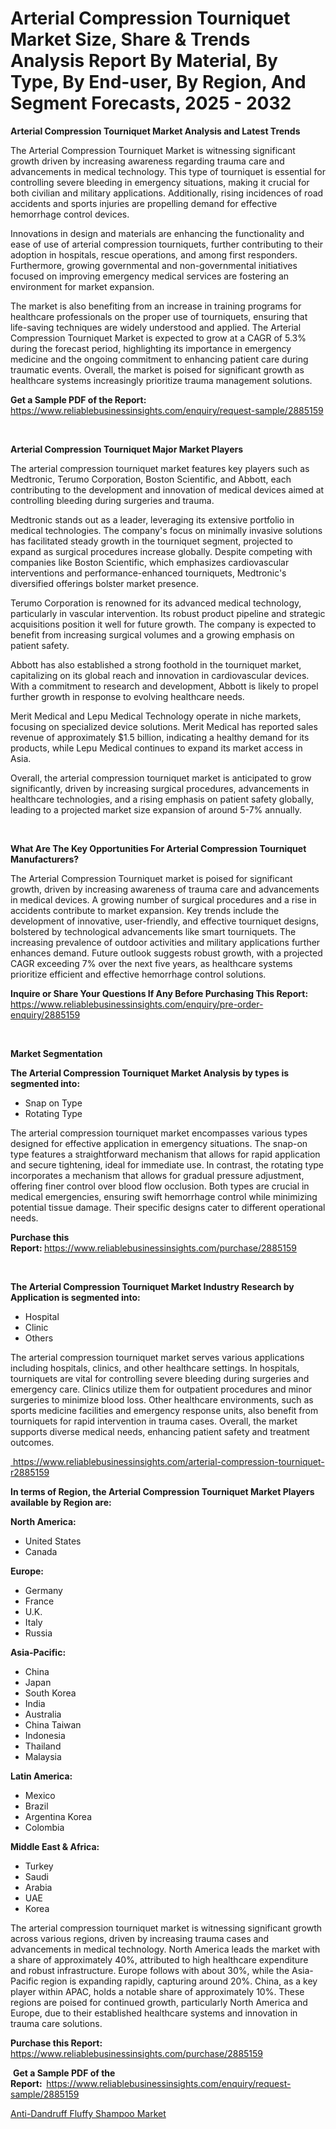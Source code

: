 <p><h1>Arterial Compression Tourniquet Market Size, Share & Trends Analysis Report By Material, By Type, By End-user, By Region, And Segment Forecasts, 2025 - 2032</h1></p><p><strong>Arterial Compression Tourniquet Market Analysis and Latest Trends</strong></p>
<p><p>The Arterial Compression Tourniquet Market is witnessing significant growth driven by increasing awareness regarding trauma care and advancements in medical technology. This type of tourniquet is essential for controlling severe bleeding in emergency situations, making it crucial for both civilian and military applications. Additionally, rising incidences of road accidents and sports injuries are propelling demand for effective hemorrhage control devices.</p><p>Innovations in design and materials are enhancing the functionality and ease of use of arterial compression tourniquets, further contributing to their adoption in hospitals, rescue operations, and among first responders. Furthermore, growing governmental and non-governmental initiatives focused on improving emergency medical services are fostering an environment for market expansion.</p><p>The market is also benefiting from an increase in training programs for healthcare professionals on the proper use of tourniquets, ensuring that life-saving techniques are widely understood and applied. The Arterial Compression Tourniquet Market is expected to grow at a CAGR of 5.3% during the forecast period, highlighting its importance in emergency medicine and the ongoing commitment to enhancing patient care during traumatic events. Overall, the market is poised for significant growth as healthcare systems increasingly prioritize trauma management solutions.</p></p>
<p><strong>Get a Sample PDF of the Report:&nbsp;</strong> <a href="https://www.reliablebusinessinsights.com/enquiry/request-sample/2885159?utm_campaign=3003&utm_medium=2&utm_source=Github&utm_content=ia&utm_term=13032025&utm_id=arterial-compression-tourniquet">https://www.reliablebusinessinsights.com/enquiry/request-sample/2885159</a></p>
<p>&nbsp;</p>
<p><strong>Arterial Compression Tourniquet Major Market Players</strong></p>
<p><p>The arterial compression tourniquet market features key players such as Medtronic, Terumo Corporation, Boston Scientific, and Abbott, each contributing to the development and innovation of medical devices aimed at controlling bleeding during surgeries and trauma.</p><p>Medtronic stands out as a leader, leveraging its extensive portfolio in medical technologies. The company's focus on minimally invasive solutions has facilitated steady growth in the tourniquet segment, projected to expand as surgical procedures increase globally. Despite competing with companies like Boston Scientific, which emphasizes cardiovascular interventions and performance-enhanced tourniquets, Medtronic's diversified offerings bolster market presence.</p><p>Terumo Corporation is renowned for its advanced medical technology, particularly in vascular intervention. Its robust product pipeline and strategic acquisitions position it well for future growth. The company is expected to benefit from increasing surgical volumes and a growing emphasis on patient safety.</p><p>Abbott has also established a strong foothold in the tourniquet market, capitalizing on its global reach and innovation in cardiovascular devices. With a commitment to research and development, Abbott is likely to propel further growth in response to evolving healthcare needs.</p><p>Merit Medical and Lepu Medical Technology operate in niche markets, focusing on specialized device solutions. Merit Medical has reported sales revenue of approximately $1.5 billion, indicating a healthy demand for its products, while Lepu Medical continues to expand its market access in Asia.</p><p>Overall, the arterial compression tourniquet market is anticipated to grow significantly, driven by increasing surgical procedures, advancements in healthcare technologies, and a rising emphasis on patient safety globally, leading to a projected market size expansion of around 5-7% annually.</p></p>
<p>&nbsp;</p>
<p><strong>What Are The Key Opportunities For Arterial Compression Tourniquet Manufacturers?</strong></p>
<p><p>The Arterial Compression Tourniquet market is poised for significant growth, driven by increasing awareness of trauma care and advancements in medical devices. A growing number of surgical procedures and a rise in accidents contribute to market expansion. Key trends include the development of innovative, user-friendly, and effective tourniquet designs, bolstered by technological advancements like smart tourniquets. The increasing prevalence of outdoor activities and military applications further enhances demand. Future outlook suggests robust growth, with a projected CAGR exceeding 7% over the next five years, as healthcare systems prioritize efficient and effective hemorrhage control solutions.</p></p>
<p><strong>Inquire or Share Your Questions If Any Before Purchasing This Report:</strong> <a href="https://www.reliablebusinessinsights.com/enquiry/pre-order-enquiry/2885159?utm_campaign=3003&utm_medium=2&utm_source=Github&utm_content=ia&utm_term=13032025&utm_id=arterial-compression-tourniquet">https://www.reliablebusinessinsights.com/enquiry/pre-order-enquiry/2885159</a></p>
<p>&nbsp;</p>
<p><strong>Market Segmentation</strong></p>
<p><strong>The Arterial Compression Tourniquet Market Analysis by types is segmented into:</strong></p>
<p><ul><li> Snap on Type</li><li>Rotating Type </li></ul></p>
<p><p>The arterial compression tourniquet market encompasses various types designed for effective application in emergency situations. The snap-on type features a straightforward mechanism that allows for rapid application and secure tightening, ideal for immediate use. In contrast, the rotating type incorporates a mechanism that allows for gradual pressure adjustment, offering finer control over blood flow occlusion. Both types are crucial in medical emergencies, ensuring swift hemorrhage control while minimizing potential tissue damage. Their specific designs cater to different operational needs.</p></p>
<p><strong>Purchase this Report:&nbsp;</strong><a href="https://www.reliablebusinessinsights.com/purchase/2885159?utm_campaign=3003&utm_medium=2&utm_source=Github&utm_content=ia&utm_term=13032025&utm_id=arterial-compression-tourniquet">https://www.reliablebusinessinsights.com/purchase/2885159</a></p>
<p>&nbsp;</p>
<p><strong>The Arterial Compression Tourniquet Market Industry Research by Application is segmented into:</strong></p>
<p><ul><li> Hospital</li><li>Clinic</li><li>Others </li></ul></p>
<p><p>The arterial compression tourniquet market serves various applications including hospitals, clinics, and other healthcare settings. In hospitals, tourniquets are vital for controlling severe bleeding during surgeries and emergency care. Clinics utilize them for outpatient procedures and minor surgeries to minimize blood loss. Other healthcare environments, such as sports medicine facilities and emergency response units, also benefit from tourniquets for rapid intervention in trauma cases. Overall, the market supports diverse medical needs, enhancing patient safety and treatment outcomes.</p></p>
<p><a href="https://www.reliablebusinessinsights.com/arterial-compression-tourniquet-r2885159?utm_campaign=3003&utm_medium=2&utm_source=Github&utm_content=ia&utm_term=13032025&utm_id=arterial-compression-tourniquet">&nbsp;https://www.reliablebusinessinsights.com/arterial-compression-tourniquet-r2885159</a></p>
<p><strong>In terms of Region, the Arterial Compression Tourniquet Market Players available by Region are:</strong></p>
<p>
    <p> <strong> North America: </strong>
        <ul>
            <li>United States</li>
            <li>Canada</li>
        </ul>
        </p> 
    <p> <strong> Europe: </strong>
        <ul>
            <li>Germany</li>
            <li>France</li>
            <li>U.K.</li>
            <li>Italy</li>
            <li>Russia</li>
        </ul>
        </p> 
    <p> <strong> Asia-Pacific: </strong>
        <ul>
            <li>China</li>
            <li>Japan</li>
            <li>South Korea</li>
            <li>India</li>
            <li>Australia</li>
            <li>China Taiwan</li>
            <li>Indonesia</li>
            <li>Thailand</li>
            <li>Malaysia</li>
        </ul>
        </p> 
    <p> <strong> Latin America: </strong>
        <ul>
            <li>Mexico</li>
            <li>Brazil</li>
            <li>Argentina Korea</li>
            <li>Colombia</li>
        </ul>
        </p> 
    <p> <strong> Middle East & Africa: </strong>
        <ul>
            <li>Turkey</li>
            <li>Saudi</li>
            <li>Arabia</li>
            <li>UAE</li>
            <li>Korea</li>
        </ul>
    </p>
    </p>
<p><p>The arterial compression tourniquet market is witnessing significant growth across various regions, driven by increasing trauma cases and advancements in medical technology. North America leads the market with a share of approximately 40%, attributed to high healthcare expenditure and robust infrastructure. Europe follows with about 30%, while the Asia-Pacific region is expanding rapidly, capturing around 20%. China, as a key player within APAC, holds a notable share of approximately 10%. These regions are poised for continued growth, particularly North America and Europe, due to their established healthcare systems and innovation in trauma care solutions.</p></p>
<p><strong>Purchase this Report: </strong><a href="https://www.reliablebusinessinsights.com/purchase/2885159?utm_campaign=3003&utm_medium=2&utm_source=Github&utm_content=ia&utm_term=13032025&utm_id=arterial-compression-tourniquet">https://www.reliablebusinessinsights.com/purchase/2885159</a></p>
<p>&nbsp;<strong>Get a Sample PDF of the Report:&nbsp;&nbsp;</strong><a href="https://www.reliablebusinessinsights.com/enquiry/request-sample/2885159?utm_campaign=3003&utm_medium=2&utm_source=Github&utm_content=ia&utm_term=13032025&utm_id=arterial-compression-tourniquet">https://www.reliablebusinessinsights.com/enquiry/request-sample/2885159</a></p>
<p><strong></strong></p>
<p><p><a href="https://github.com/popupioo/Market-Research-Report-List-1/blob/main/anti-dandruff-fluffy-shampoo-market.md?utm_campaign=3003&utm_medium=2&utm_source=Github&utm_content=ia&utm_term=13032025&utm_id=arterial-compression-tourniquet">Anti-Dandruff Fluffy Shampoo Market</a></p></p>